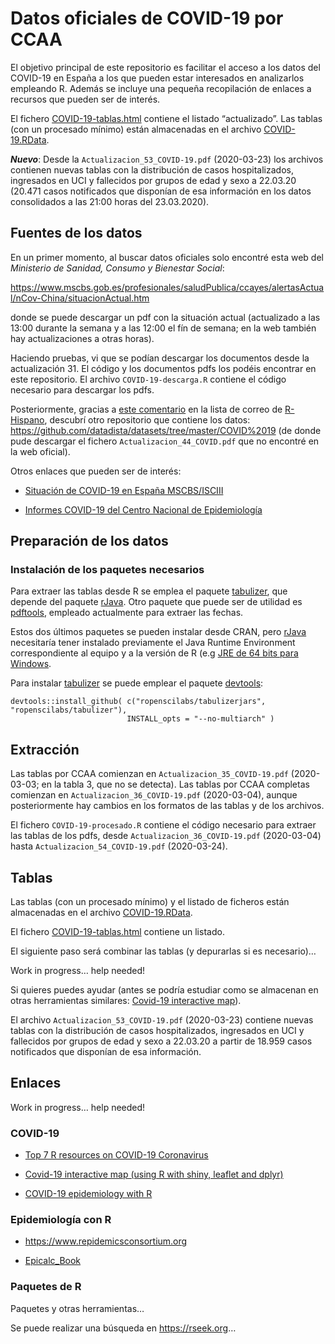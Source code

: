 
# Datos oficiales de COVID-19 por CCAA

<!-- 
Readme.md is generated from Readme.Rmd. 
Please edit that file 

Pendiente:

- Establecer fecha y último fichero pdf en cabecera YAML
  (actualizar texto con rmarkdown::metadata?).
  
- Combinar tablas

- Añadir enlaces

-->

El objetivo principal de este repositorio es facilitar el acceso a los
datos del COVID-19 en España a los que pueden estar interesados en
analizarlos empleando R. Además se incluye una pequeña recopilación de
enlaces a recursos que pueden ser de interés.

El fichero [COVID-19-tablas.html](COVID-19-tablas.html) contiene el
listado “actualizado”. Las tablas (con un procesado mínimo) están
almacenadas en el archivo [COVID-19.RData](COVID-19.RData).

***Nuevo***: Desde la `Actualizacion_53_COVID-19.pdf` (2020-03-23) los
archivos contienen nuevas tablas con la distribución de casos
hospitalizados, ingresados en UCI y fallecidos por grupos de edad y sexo
a 22.03.20 (20.471 casos notificados que disponían de esa información en
los datos consolidados a las 21:00 horas del 23.03.2020).

## Fuentes de los datos

En un primer momento, al buscar datos oficiales solo encontré esta web
del *Ministerio de Sanidad, Consumo y Bienestar
Social*:

<https://www.mscbs.gob.es/profesionales/saludPublica/ccayes/alertasActual/nCov-China/situacionActual.htm>

donde se puede descargar un pdf con la situación actual (actualizado a
las 13:00 durante la semana y a las 12:00 el fín de semana; en la web
también hay actualizaciones a otras horas).

Haciendo pruebas, vi que se podían descargar los documentos desde la
actualización 31. El código y los documentos pdfs los podéis encontrar
en este repositorio. El archivo `COVID-19-descarga.R` contiene el código
necesario para descargar los pdfs.

Posteriormente, gracias a [este
comentario](https://hypatia.math.ethz.ch/pipermail/r-help-es/2020-March/013753.html)
en la lista de correo de [R-Hispano](http://r-es.org), descubrí otro
repositorio que contiene los datos:
<https://github.com/datadista/datasets/tree/master/COVID%2019> (de donde
pude descargar el fichero `Actualizacion_44_COVID.pdf` que no encontré
en la web oficial).

Otros enlaces que pueden ser de interés:

  - [Situación de COVID-19 en España
    MSCBS/ISCIII](https://covid19.isciii.es)

  - [Informes COVID-19 del Centro Nacional de
    Epidemiología](https://www.isciii.es/QueHacemos/Servicios/VigilanciaSaludPublicaRENAVE/EnfermedadesTransmisibles/Paginas/InformesCOVID-19.aspx)

## Preparación de los datos

### Instalación de los paquetes necesarios

Para extraer las tablas desde R se emplea el paquete
[tabulizer](https://docs.ropensci.org/tabulizer), que depende del
paquete [rJava](https://rforge.net/rJava). Otro paquete que puede ser de
utilidad es [pdftools](https://docs.ropensci.org/pdftools), empleado
actualmente para extraer las fechas.

Estos dos últimos paquetes se pueden instalar desde CRAN, pero [rJava]()
necesitaría tener instalado previamente el Java Runtime Environment
correspondiente al equipo y a la versión de R (e.g [JRE de 64 bits para
Windows](https://www.java.com/es/download/windows-64bit.jsp).

Para instalar [tabulizer](https://docs.ropensci.org/tabulizer) se puede
emplear el paquete
    [devtools](https://devtools.r-lib.org):

    devtools::install_github( c("ropenscilabs/tabulizerjars", "ropenscilabs/tabulizer"), 
                              INSTALL_opts = "--no-multiarch" )

## Extracción

Las tablas por CCAA comienzan en `Actualizacion_35_COVID-19.pdf`
(2020-03-03; en la tabla 3, que no se detecta). Las tablas por CCAA
completas comienzan en `Actualizacion_36_COVID-19.pdf` (2020-03-04),
aunque posteriormente hay cambios en los formatos de las tablas y de los
archivos.

El fichero `COVID-19-procesado.R` contiene el código necesario para
extraer las tablas de los pdfs, desde `Actualizacion_36_COVID-19.pdf`
(2020-03-04) hasta `Actualizacion_54_COVID-19.pdf` (2020-03-24).

## Tablas

Las tablas (con un procesado mínimo) y el listado de ficheros están
almacenadas en el archivo [COVID-19.RData](COVID-19.RData).

El fichero [COVID-19-tablas.html](COVID-19-tablas.html) contiene un
listado.

El siguiente paso será combinar las tablas (y depurarlas si es
necesario)…

Work in progress… help needed\!

Si quieres puedes ayudar (antes se podría estudiar como se almacenan en
otras herramientas similares: [Covid-19 interactive
map](http://r-posts.com/covid-19-interactive-map-using-r-with-shiny-leaflet-and-dplyr)).

El archivo `Actualizacion_53_COVID-19.pdf` (2020-03-23) contiene nuevas
tablas con la distribución de casos hospitalizados, ingresados en UCI y
fallecidos por grupos de edad y sexo a 22.03.20 a partir de 18.959 casos
notificados que disponían de esa información.

## Enlaces

Work in progress… help needed\!

### COVID-19

  - [Top 7 R resources on COVID-19
    Coronavirus](https://www.statsandr.com/blog/top-r-resources-on-covid-19-coronavirus)

  - [Covid-19 interactive map (using R with shiny, leaflet and
    dplyr)](http://r-posts.com/covid-19-interactive-map-using-r-with-shiny-leaflet-and-dplyr)

  - [COVID-19 epidemiology with
    R](https://rviews.rstudio.com/2020/03/05/covid-19-epidemiology-with-r)

### Epidemiología con R

  - <https://www.repidemicsconsortium.org>

  - [Epicalc\_Book](https://cran.r-project.org/doc/contrib/Epicalc_Book.pdf)

### Paquetes de R

Paquetes y otras herramientas…

Se puede realizar una búsqueda en <https://rseek.org>…
